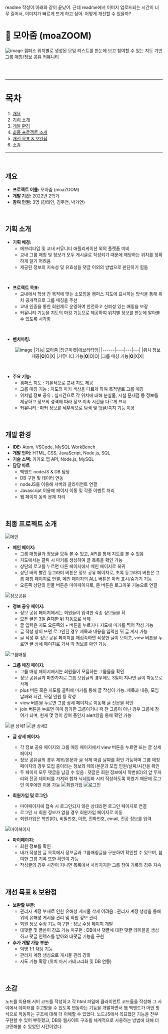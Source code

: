readme 작성이 아래와 같이 끝났어. 근데 readme에서 이미지 업로드되는 시간이 너무 길어서, 이미지가 빠르게 뜨게 하고 싶어. 어떻게 개선할 수 있을까?

# 🔎 모아줌 (moaZOOM)
![image](https://github.com/user-attachments/assets/33c7c971-054f-453f-ae34-240ab79dcb62)
캠퍼스 위치별로 생성된 모임 리스트를 한눈에 보고 참여할 수 있는 지도 기반 그룹 매칭/정보 공유 커뮤니티

<br/><br/>

---

# 목차
1. [개요](#개요)
3. [기획 소개](#기획-소개)
4. [개발 환경](#개발-환경)
5. [최종 프로젝트 소개](#최종-프로젝트-소개)
6. [개선 목표 & 보완점](#개선-목표--보완점)
7. [소감](#소감)


---
  
<br/>

## 개요
- **프로젝트 이름:** 모아줌 (moaZOOM)
- **개발 기간:** 2022년 2학기
- **참여 인원:** 3명 (강태인, 김주연, 박가연)

<br/>

## 기획 소개
- **기획 배경:**
  - 에브리타임 및 교내 커뮤니티 애플리케이션 외의 플랫폼 미비
  - 교내 그룹 매칭 및 정보가 모두 게시글로 작성되기 때문에 해당하는 위치를 정확하게 알기 어려움
  - 제공된 정보의 지속성 및 유효성을 댓글 이외의 방법으로 판단하기 힘듦
  
<br/>

- **프로젝트 목표:**
  - 교내에서 학생 간 목적에 맞는 소모임을 캠퍼스 지도에 표시하는 방식을 통해 위치 공개적으로 그룹 매칭을 주선
  - 교내 인증을 통한 회원제로 운영하여 안전하고 신뢰성 있는 매칭을 보장
  - 커뮤니티 기능을 지도의 마킹 기능으로 제공하여 위치별 정보를 한눈에 알아볼 수 있도록 시각화

<br/>
  
- **벤치마킹:**
  <div align="center">
    
  ![image](https://github.com/user-attachments/assets/10ff5d95-5346-42c7-9c50-56c91f56c951)
  |기능|  모아줌  |당근마켓|에브리타임|
  |------|----|---|---|
  |위치 정보 제공|**O**|O|X|
  |커뮤니티 기능|**O**|O|O|
  |그룹 매칭 기능|**O**|X|X|
  
  </div>


<br/>

- **주요 기능:**
  - 캠퍼스 지도 : 기본적으로 교내 지도 제공
  - 그룹 매칭 기능 : 지도의 마커 색상을 다르게 하여 목적별로 그룹 매칭
  - 위치별 정보 공유 : 실시간으로 각 위치에 대해 분실물, 시설 문제점 등 정보를 제공하고 정보의 성격에 따라 정보 지속 시간을 다르게 표시
  - 커뮤니티 : 마커 정보를 세부적으로 탐색 및 댓글/쪽지 기능 이용


<br/>

## 개발 환경
- **IDE:** Atom, VSCode, MySQL WorkBench
- **개발 언어:** HTML, CSS, JavaScript, Node.js, SQL
- **기술 스택:** 카카오 맵 API, Node.js, MySQL
- **담당 파트**
  - 백엔드 nodeJS & DB 담당
  - DB 구현 및 데이터 연동
  - nodeJS를 이용해 서버와 클라이언트 연결
  - Javascript 이용해 페이지 이동 및 각종 이벤트 처리
  - 웹 페이지 동작 문제 처리
  
<br/>


## 최종 프로젝트 소개

![메인](https://github.com/user-attachments/assets/3b5d12e2-f1ed-4b4a-b371-4195eafd85bc "Main Page")
- **메인 페이지:**
  - 그룹 매칭글과 정보글 모두 볼 수 있고, API를 통해 지도를 볼 수 있음
  - 지도에서는 클릭 시 마커를 생성하여 글 목록을 확인 가능
  - 상단의 로고를 누르면 다른 페이지에서 메인 페이지로 복귀
  - 상단 바의 빨간 동그라미 버튼은 정보 공유 페이지로, 초록 동그라미 버튼은 그룹 매칭 페이지로 연결, 메인 페이지의 ALL 버튼은 마커 표시/숨기기 기능
  - 오른쪽 상단의 인물 버튼은 마이페이지로, 문 버튼은 로그아웃 기능으로 연결

![정보공유](https://github.com/user-attachments/assets/ee2015b9-c6ee-4dd0-9b3c-4d4e76bdf105)
- **정보 공유 페이지:**
  - 정보 공유 페이지에서는 회원들이 입력한 각종 정보들을 확
  - 모든 글은 3일 존재한 뒤 자동으로 삭제
  - 글 입력은 지도 오른쪽의 + 버튼을 누르거나 지도에 마커를 찍어 작성 가능
  - 글 작성 창이 뜨면 로그인된 경우 제목과 내용을 입력한 뒤 글 게시 가능
  - 글 작성 후 정보 공유 페이지를 재접속하면 작성한 글이 보이고, view 버튼을 누르면 글 상세 페이지로 가서 각 정보를 확인 가능

![그룹매칭](https://github.com/user-attachments/assets/6bb71bf4-d9a1-47a1-944f-89008fb48c8b)
- **그룹 매칭 페이지:**
  - 그룹 매칭 페이지에서는 회원들이 모집하는 그룹들을 확인
  - 정보 공유글과 마찬가지로 그룹 모집글의 경우에도 3일이 지나면 글이 자동으로 삭제
  - plus 버튼 혹은 지도를 클릭해 마커를 통해 글 작성이 가능. 제목과 내용, 모임 날짜와 시간, 모집 인원 등 작성
  - view 버튼을 누르면 그룹 상세 페이지로 이동해 글 전문을 확인
  - join 버튼을 누르면 이미 참가한 그룹이거나 꽉 찬 그룹이 아닌 경우 그룹에 참여가 되며, 현재 몇 명이 참여 중인지 alert창을 통해 확인 가능
  
![글 상세1](https://github.com/user-attachments/assets/3a29b33b-2e87-496d-bfcb-86241361bf6c)
![글 상세2](https://github.com/user-attachments/assets/60bf869e-22ff-4d1c-ad2e-0a1de82eea16)
- **글 상세 페이지:**
  - 각 정보 공유 페이지와 그룹 매칭 페이지에서 view 버튼을 누르면 뜨는 글 상세 페이지
  - 정보 공유글의 경우 제목/본문과 글 삭제 마감 날짜를 확인 가능하며 그룹 매칭 페이지의 경우 모집 중이라는 정보와 제목/본문과 모집 인원/날짜/시간을 확인
  - 두 페이지 모두 댓글을 남길 수 있음 : 댓글은 회원 정보에서 학번(ID)의 앞 두자리와 전공 데이터를 가져와 합쳐 닉네임화 시켜 작성하도록 하였기 때문에 로그인 이후에만 이용 가능
![회원가입](https://github.com/user-attachments/assets/1eedbd7f-5fc6-4614-9482-d36f0a1f3acb)
![로그인](https://github.com/user-attachments/assets/87a7d83d-06f8-494c-a71e-f0424a6af964)

- **회원가입 및 로그인:**
  - 마이페이지에 접속 시 로그인되지 않은 상태라면 로그인 페이지로 연결
  - 로그인 시 회원 정보가 없을 경우 회원가입 페이지로 이동
  - 회원가입은 학번(ID), 비밀번호, 이름, 전화번호, email, 전공 정보를 입력

![마이페이지](https://github.com/user-attachments/assets/6763053e-333b-45be-a3ca-4bc377df2a5d)
- **마이페이지:**
  - 회원 정보를 확인
  - 내가 작성한 글 목록에서 정보글과 그룹매칭글을 구분하여 확인할 수 있으며, 참여한 그룹 기록 또한 확인이 가능
  - 작성글의 경우 시간이 지나면 목록에서 사라지지만 그룹 참여 기록의 경우 지속

<br/>

## 개선 목표 & 보완점
- **보완할 부분:**
  - 관리자 계정 부재로 인한 유해성 게시물 삭제 어려움 : 관리자 계정 생성을 통해 위의 유해성 게시물 관리 및 회원 정보 관리
  - 회원 정보 수정 기능 미구현 : 정보 수정 페이지 개발
  - 대댓글 및 글쓴이 강조 기능 미구현 : DB에서 댓글에 대한 댓글 테이블을 생성하고 댓글 인덱스를 받아와 대댓글 기능을 구현
- **추가 개발 가능 부분:**
  - 익명 1:1 채팅 기능
  - 관리자 계정 생성으로 게시물 관리 강화
  - 지도 기능 확장 (위치 마커 카테고리화 및 DB 연동)

<br/>

## 소감
노드를 이용해 서버 코드를 작성하고 각 html 파일에 클라이언트 코드들을 작성해 그 사이에서 데이터를 주고받을 수 있도록 연동하는 기능을 개발하면서 웹 백엔드가 어떤 방식으로 작동하는 구조에 대해 더 이해할 수 있었다. 노드JS에서 목표했던 기능을 전부 구현할 수 있어 뿌듯했고, DB와 웹사이트 구조를 체계적으로 사용하는 방법에 대해 더 고민해볼 수 있었던 시간이었다.